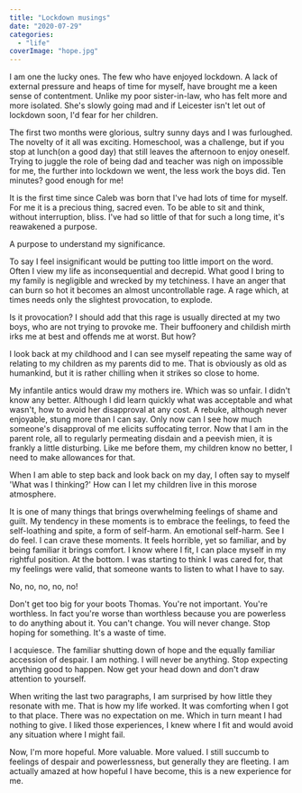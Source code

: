 ```yaml
---
title: "Lockdown musings"
date: "2020-07-29"
categories: 
  - "life"
coverImage: "hope.jpg"
---
```


I am one the lucky ones. The few who have enjoyed lockdown. A lack of external pressure and heaps of time for myself, have brought me a keen sense of contentment. Unlike my poor sister-in-law, who has felt more and more isolated. She's slowly going mad and if Leicester isn't let out of lockdown soon, I'd fear for her children.

The first two months were glorious, sultry sunny days and I was furloughed. The novelty of it all was exciting. Homeschool, was a challenge, but if you stop at lunch(on a good day) that still leaves the afternoon to enjoy oneself. Trying to juggle the role of being dad and teacher was nigh on impossible for me, the further into lockdown we went, the less work the boys did. Ten minutes? good enough for me!

It is the first time since Caleb was born that I've had lots of time for myself. For me it is a precious thing, sacred even. To be able to sit and think, without interruption, bliss. I've had so little of that for such a long time, it's reawakened a purpose.

A purpose to understand my significance.

To say I feel insignificant would be putting too little import on the word. Often I view my life as inconsequential and decrepid. What good I bring to my family is negligible and wrecked by my tetchiness. I have an anger that can burn so hot it becomes an almost uncontrollable rage. A rage which, at times needs only the slightest provocation, to explode.

Is it provocation? I should add that this rage is usually directed at my two boys, who are not trying to provoke me. Their buffoonery and childish mirth irks me at best and offends me at worst. But how?

I look back at my childhood and I can see myself repeating the same way of relating to my children as my parents did to me. That is obviously as old as humankind, but it is rather chilling when it strikes so close to home.

My infantile antics would draw my mothers ire. Which was so unfair. I didn't know any better. Although I did learn quickly what was acceptable and what wasn't, how to avoid her disapproval at any cost. A rebuke, although never enjoyable, stung more than I can say. Only now can I see how much someone's disapproval of me elicits suffocating terror. Now that I am in the parent role, all to regularly permeating disdain and a peevish mien, it is frankly a little disturbing. Like me before them, my children know no better, I need to make allowances for that.

When I am able to step back and look back on my day, I often say to myself 'What was I thinking?' How can I let my children live in this morose atmosphere.

It is one of many things that brings overwhelming feelings of shame and guilt. My tendency in these moments is to embrace the feelings, to feed the self-loathing and spite, a form of self-harm. An emotional self-harm. See I do feel. I can crave these moments. It feels horrible, yet so familiar, and by being familiar it brings comfort. I know where I fit, I can place myself in my rightful position. At the bottom. I was starting to think I was cared for, that my feelings were valid, that someone wants to listen to what I have to say.

No, no, no, no, no!

Don't get too big for your boots Thomas. You're not important. You're worthless. In fact you're worse than worthless because you are powerless to do anything about it. You can't change. You will never change. Stop hoping for something. It's a waste of time.

I acquiesce. The familiar shutting down of hope and the equally familiar accession of despair. I am nothing. I will never be anything. Stop expecting anything good to happen. Now get your head down and don't draw attention to yourself.

When writing the last two paragraphs, I am surprised by how little they resonate with me. That is how my life worked. It was comforting when I got to that place. There was no expectation on me. Which in turn meant I had nothing to give. I liked those experiences, I knew where I fit and would avoid any situation where I might fail.

Now, I'm more hopeful. More valuable. More valued. I still succumb to feelings of despair and powerlessness, but generally they are fleeting. I am actually amazed at how hopeful I have become, this is a new experience for me.
